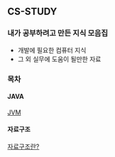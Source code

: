 ## CS-STUDY
### 내가 공부하려고 만든 지식 모음집
- 개발에 필요한 컴퓨터 지식
- 그 외 실무에 도움이 될만한 자료


### 목차

#### JAVA
[JVM](src/main/java/Java/JVM.md)

#### 자료구조
[자료구조란?](src/main/java/DataStructure/dataStructure.md)